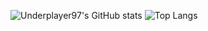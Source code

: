 ![Underplayer97's GitHub stats](https://github-readme-stats.vercel.app/api?username=underplayer97&count_private=true&show_icons=true&include_all_commits=true&theme=github_dark) ![Top Langs](https://github-readme-stats.vercel.app/api/top-langs/?username=underplayer97&theme=github_dark&langs_count=3)
